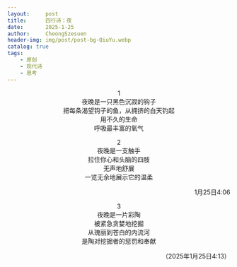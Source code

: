 ```yaml
---
layout:     post
title:      四行诗：夜
date:       2025-1-25
author:     CheongSzesuen
header-img: img/post/post-bg-QiuYu.webp
catalog: true
tags:
    - 原创
    - 现代诗
    - 思考
---
```

<div align="center">

1  
夜晚是一只黑色沉寂的钩子  
把每条渴望钩子的鱼，从拥挤的白天钓起  
用不久的生命  
呼吸最丰富的氧气  
</div>

<div align="center">

2  
夜晚是一支触手  
拉住你心和头脑的四肢  
无声地舒展  
一览无余地展示它的温柔  
</div>
<div align="right">

1月25日4:06  
</div>

<div align="center">

3  
夜晚是一片彩陶  
被紧急贪婪地挖掘  
从瑰丽到苍白的内流河  
是陶对挖掘者的惩罚和奉献  
</div>
<div align="right">

（2025年1月25日4:13）  
</div>